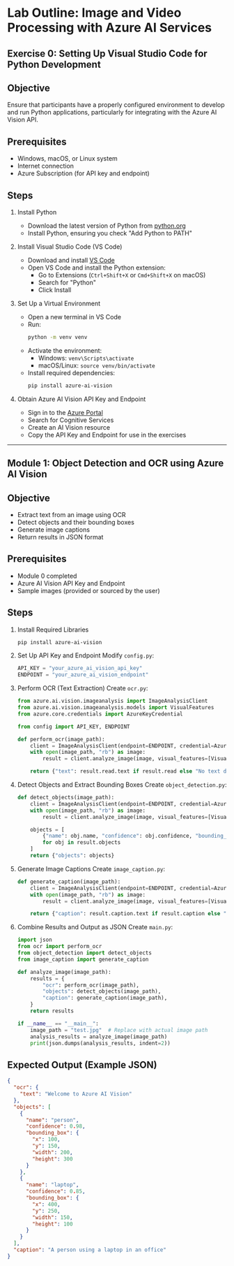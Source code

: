 # Lab Outline: Image and Video Processing with Azure AI Services

## Exercise 0: Setting Up Visual Studio Code for Python Development

## Objective
Ensure that participants have a properly configured environment to develop and run Python applications, particularly for integrating with the Azure AI Vision API.

## Prerequisites
- Windows, macOS, or Linux system
- Internet connection
- Azure Subscription (for API key and endpoint)

## Steps

1. Install Python
   - Download the latest version of Python from [python.org](https://www.python.org/)
   - Install Python, ensuring you check "Add Python to PATH"

2. Install Visual Studio Code (VS Code)
   - Download and install [VS Code](https://code.visualstudio.com/)
   - Open VS Code and install the Python extension:
     - Go to Extensions (`Ctrl+Shift+X` or `Cmd+Shift+X` on macOS)
     - Search for "Python"
     - Click Install

3. Set Up a Virtual Environment
   - Open a new terminal in VS Code
   - Run:
     ```sh
     python -m venv venv
     ```
   - Activate the environment:
     - Windows: `venv\Scripts\activate`
     - macOS/Linux: `source venv/bin/activate`
   - Install required dependencies:
     ```sh
     pip install azure-ai-vision
     ```

4. Obtain Azure AI Vision API Key and Endpoint
   - Sign in to the [Azure Portal](https://portal.azure.com/)
   - Search for Cognitive Services
   - Create an AI Vision resource
   - Copy the API Key and Endpoint for use in the exercises

---

## Module 1: Object Detection and OCR using Azure AI Vision

## Objective
- Extract text from an image using OCR
- Detect objects and their bounding boxes
- Generate image captions
- Return results in JSON format

## Prerequisites
- Module 0 completed
- Azure AI Vision API Key and Endpoint
- Sample images (provided or sourced by the user)

## Steps

1. Install Required Libraries
   ```sh
   pip install azure-ai-vision
   ```

2. Set Up API Key and Endpoint
   Modify `config.py`:
   ```python
   API_KEY = "your_azure_ai_vision_api_key"
   ENDPOINT = "your_azure_ai_vision_endpoint"
   ```

3. Perform OCR (Text Extraction)
   Create `ocr.py`:
   ```python
   from azure.ai.vision.imageanalysis import ImageAnalysisClient
   from azure.ai.vision.imageanalysis.models import VisualFeatures
   from azure.core.credentials import AzureKeyCredential

   from config import API_KEY, ENDPOINT

   def perform_ocr(image_path):
       client = ImageAnalysisClient(endpoint=ENDPOINT, credential=AzureKeyCredential(API_KEY))
       with open(image_path, "rb") as image:
           result = client.analyze_image(image, visual_features=[VisualFeatures.READ])

       return {"text": result.read.text if result.read else "No text detected"}

   ```

4. Detect Objects and Extract Bounding Boxes
   Create `object_detection.py`:
   ```python
   def detect_objects(image_path):
       client = ImageAnalysisClient(endpoint=ENDPOINT, credential=AzureKeyCredential(API_KEY))
       with open(image_path, "rb") as image:
           result = client.analyze_image(image, visual_features=[VisualFeatures.OBJECTS])

       objects = [
           {"name": obj.name, "confidence": obj.confidence, "bounding_box": obj.bounding_box.as_dict()}
           for obj in result.objects
       ]
       return {"objects": objects}
   ```

5. Generate Image Captions
   Create `image_caption.py`:
   ```python
   def generate_caption(image_path):
       client = ImageAnalysisClient(endpoint=ENDPOINT, credential=AzureKeyCredential(API_KEY))
       with open(image_path, "rb") as image:
           result = client.analyze_image(image, visual_features=[VisualFeatures.CAPTION])

       return {"caption": result.caption.text if result.caption else "No caption generated"}
   ```

6. Combine Results and Output as JSON
   Create `main.py`:
   ```python
   import json
   from ocr import perform_ocr
   from object_detection import detect_objects
   from image_caption import generate_caption

   def analyze_image(image_path):
       results = {
           "ocr": perform_ocr(image_path),
           "objects": detect_objects(image_path),
           "caption": generate_caption(image_path),
       }
       return results

   if __name__ == "__main__":
       image_path = "test.jpg"  # Replace with actual image path
       analysis_results = analyze_image(image_path)
       print(json.dumps(analysis_results, indent=2))
   ```

## Expected Output (Example JSON)
```json
{
  "ocr": {
    "text": "Welcome to Azure AI Vision"
  },
  "objects": [
    {
      "name": "person",
      "confidence": 0.98,
      "bounding_box": {
        "x": 100,
        "y": 150,
        "width": 200,
        "height": 300
      }
    },
    {
      "name": "laptop",
      "confidence": 0.85,
      "bounding_box": {
        "x": 400,
        "y": 250,
        "width": 150,
        "height": 100
      }
    }
  ],
  "caption": "A person using a laptop in an office"
}
```

